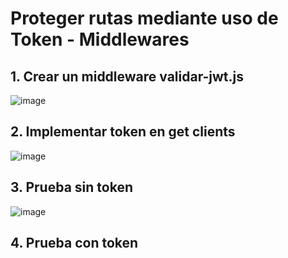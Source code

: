 #  Proteger rutas mediante uso de Token - Middlewares

## 1. Crear un middleware validar-jwt.js

![image](https://user-images.githubusercontent.com/31961588/204113584-e68ade53-fd71-46ad-b54e-c8dcdab56540.png)


## 2. Implementar token en get clients
![image](https://user-images.githubusercontent.com/31961588/204113396-eee42641-c018-4138-ab9b-bc37b16743e8.png)

## 3. Prueba sin token
![image](https://user-images.githubusercontent.com/31961588/204113399-5fb597c2-7f65-4550-93bc-b96d5d6ba5be.png)

## 4. Prueba con token
